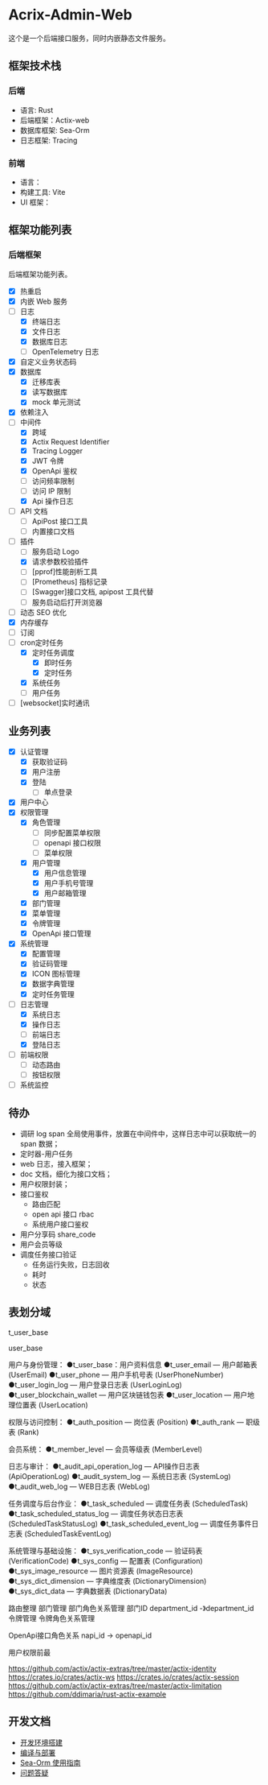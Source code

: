# Acrix-Admin-Web

这个是一个后端接口服务，同时内嵌静态文件服务。

## 框架技术栈

### 后端

- 语言: Rust
- 后端框架：Actix-web
- 数据库框架: Sea-Orm
- 日志框架: Tracing

### 前端

- 语言：
- 构建工具: Vite
- UI 框架：

## 框架功能列表

### 后端框架

后端框架功能列表。

- [x] 热重启
- [x] 内嵌 Web 服务
- [ ] 日志
  - [x] 终端日志
  - [x] 文件日志
  - [x] 数据库日志
  - [ ] OpenTelemetry 日志
- [x] 自定义业务状态码
- [x] 数据库
  - [x] 迁移库表
  - [x] 读写数据库
  - [x] mock 单元测试
- [x] 依赖注入
- [ ] 中间件
  - [x] 跨域
  - [x] Actix Request Identifier
  - [x] Tracing Logger
  - [x] JWT 令牌
  - [x] OpenApi 鉴权
  - [ ] 访问频率限制
  - [ ] 访问 IP 限制
  - [x] Api 操作日志
- [ ] API 文档
  - [ ] ApiPost 接口工具
  - [ ] 内置接口文档
- [ ] 插件
  - [ ] 服务启动 Logo
  - [x] 请求参数校验插件
  - [ ] [pprof]性能剖析工具
  - [ ] [Prometheus] 指标记录
  - [ ] [Swagger]接口文档, apipost 工具代替
  - [ ] 服务启动后打开浏览器
- [ ] 动态 SEO 优化
- [x] 内存缓存
- [ ] 订阅
- [ ] cron定时任务
  - [x] 定时任务调度
    - [x] 即时任务
    - [x] 定时任务
  - [x] 系统任务
  - [ ] 用户任务
- [ ] [websocket]实时通讯

## 业务列表

- [x] 认证管理
  - [x] 获取验证码
  - [x] 用户注册
  - [x] 登陆
    - [ ] 单点登录
- [x] 用户中心
- [x] 权限管理
  - [x] 角色管理
    - [ ] 同步配置菜单权限
    - [ ] openapi 接口权限
    - [ ] 菜单权限
  - [x] 用户管理
    - [x] 用户信息管理
    - [x] 用户手机号管理
    - [x] 用户邮箱管理
  - [x] 部门管理
  - [x] 菜单管理
  - [x] 令牌管理
  - [x] OpenApi 接口管理
- [x] 系统管理
  - [x] 配置管理
  - [x] 验证码管理
  - [x] ICON 图标管理
  - [x] 数据字典管理
  - [x] 定时任务管理
- [ ] 日志管理
  - [x] 系统日志
  - [x] 操作日志
  - [ ] 前端日志
  - [x] 登陆日志
- [ ] 前端权限
  - [ ] 动态路由
  - [ ] 按钮权限
- [ ] 系统监控

## 待办

- 调研 log span 全局使用事件，放置在中间件中，这样日志中可以获取统一的 span 数据；
- 定时器-用户任务
- web 日志，接入框架；
- doc 文档，细化为接口文档；
- 用户权限封装；
- 接口鉴权
  - 路由匹配
  - open api 接口 rbac
  - 系统用户接口鉴权
- 用户分享码 share_code
- 用户会员等级
- 调度任务接口验证
  - 任务运行失败，日志回收
  - 耗时
  - 状态

## 表划分域

t_user_base

user_base

用户与身份管理：
●t_user_base：用户资料信息
●t_user_email — 用户邮箱表 (UserEmail)
●t_user_phone — 用户手机号表 (UserPhoneNumber)
●t_user_login_log — 用户登录日志表 (UserLoginLog)
●t_user_blockchain_wallet — 用户区块链钱包表
●t_user_location — 用户地理位置表 (UserLocation)

权限与访问控制：
●t_auth_position — 岗位表 (Position)
●t_auth_rank — 职级表 (Rank)

会员系统：
●t_member_level — 会员等级表 (MemberLevel)

日志与审计：
●t_audit_api_operation_log — API操作日志表 (ApiOperationLog)
●t_audit_system_log — 系统日志表 (SystemLog)
●t_audit_web_log — WEB日志表 (WebLog)

任务调度与后台作业：
●t_task_scheduled — 调度任务表 (ScheduledTask)
●t_task_scheduled_status_log — 调度任务状态日志表 (ScheduledTaskStatusLog)
●t_task_scheduled_event_log — 调度任务事件日志表 (ScheduledTaskEventLog)

系统管理与基础设施：
●t_sys_verification_code — 验证码表 (VerificationCode)
●t_sys_config — 配置表 (Configuration)
●t_sys_image_resource — 图片资源表 (ImageResource)
●t_sys_dict_dimension — 字典维度表 (DictionaryDimension)
●t_sys_dict_data — 字典数据表 (DictionaryData)

路由整理
部门管理
部门角色关系管理   部门ID   department_id -》department_id
令牌管理
令牌角色关系管理

OpenApi接口角色关系 napi_id  ->  openapi_id

用户权限前最

<https://github.com/actix/actix-extras/tree/master/actix-identity>
<https://crates.io/crates/actix-ws>
<https://crates.io/crates/actix-session>
<https://github.com/actix/actix-extras/tree/master/actix-limitation>
<https://github.com/ddimaria/rust-actix-example>

## 开发文档

- [开发环境搭建](./docs/开发环境搭建.md)
- [编译与部署](./docs/编译与部署.md)
- [Sea-Orm 使用指南](./docs/Sea-Orm使用指南.md)
- [问题答疑](./docs/Q&A.md)

